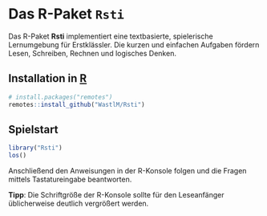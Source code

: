 # Das R-Paket `Rsti`

Das R-Paket **Rsti** implementiert eine textbasierte, spielerische Lernumgebung
für Erstklässler. Die kurzen und einfachen Aufgaben fördern Lesen, Schreiben,
Rechnen und logisches Denken.


## Installation in [R](https://www.R-project.org/)

```r
# install.packages("remotes")
remotes::install_github("WastlM/Rsti")
```

## Spielstart

```r
library("Rsti")
los()
```

Anschließend den Anweisungen in der R-Konsole folgen
und die Fragen mittels Tastatureingabe beantworten.

**Tipp**: Die Schriftgröße der R-Konsole sollte für den Leseanfänger
üblicherweise deutlich vergrößert werden.

